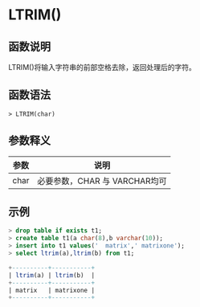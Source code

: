 # **LTRIM()**

## **函数说明**

LTRIM()将输入字符串的前部空格去除，返回处理后的字符。

## **函数语法**

```
> LTRIM(char)
```

## **参数释义**

|  参数   | 说明  |
|  ----  | ----  |
| char | 必要参数，CHAR 与 VARCHAR均可|

## **示例**

```sql
> drop table if exists t1;
> create table t1(a char(8),b varchar(10));
> insert into t1 values('  matrix',' matrixone');
> select ltrim(a),ltrim(b) from t1;

+----------+-----------+
| ltrim(a) | ltrim(b)  |
+----------+-----------+
| matrix   | matrixone |
+----------+-----------+
```

